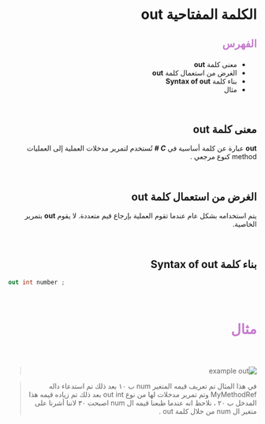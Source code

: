 <div dir=rtl>

#  الكلمة المفتاحية **out**  

##  <p style="color: #c67ace">الفهرس </p>

  *  معنى كلمة  **out** 
  * الغرض من استعمال كلمة **out** 
  * بناء كلمة **Syntax of out** 
  * مثال  

 
 &nbsp;


  ##  معنى كلمة  **out** 
**out** عبارة عن كلمة أساسية في ***C #*** تُستخدم لتمرير مدخلات العملية  إلى العمليات method كنوع مرجعي .
 
 &nbsp;

##  الغرض من استعمال كلمة **out** 
يتم استخدامه بشكل عام عندما تقوم العملية بإرجاع قيم متعددة. لا يقوم  **out**  بتمرير الخاصية.




  

 &nbsp;

## بناء كلمة **Syntax of out**
 <div dir=ltr>

```C#
out int number ;
```



</div> 






 &nbsp;

# <p style="color: #c67ace">مثال </p>  

  &nbsp;
  > ![example out](https://i2.wp.com/dailydotnettips.com/wp-content/uploads/2017/11/Ref-Implementation.jpg?fit=1156%2C561&ssl=1
)

> في هذا المثال تم تعريف قيمه المتغير num  ب ١٠  بعد ذلك تم استدعاء داله MyMethodRef وتم تمرير مدخلات لها من نوع out int  بعد ذلك تم زياده قيمه  هذا المدخل ب ٢٠ ، نلاحظ انه عندما طبعنا قيمه ال  num اصبحت ٣٠ لاننا أشرنا على متغير ال num  من خلال كلمة out .
 </div>